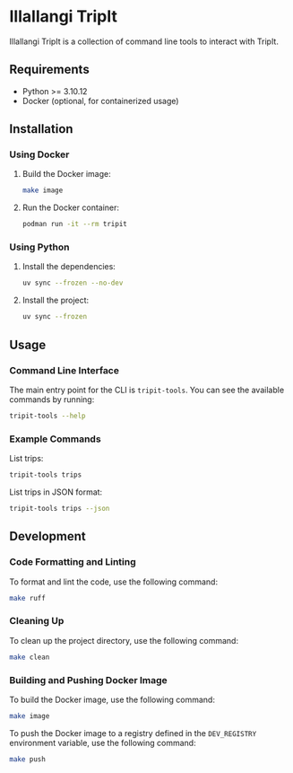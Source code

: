 # Illallangi TripIt

Illallangi TripIt is a collection of command line tools to interact with TripIt.

## Requirements

- Python >= 3.10.12
- Docker (optional, for containerized usage)

## Installation

### Using Docker

1. Build the Docker image:

    ```sh
    make image
    ```

2. Run the Docker container:

    ```sh
    podman run -it --rm tripit
    ```

### Using Python

1. Install the dependencies:

    ```sh
    uv sync --frozen --no-dev
    ```

2. Install the project:

    ```sh
    uv sync --frozen
    ```

## Usage

### Command Line Interface

The main entry point for the CLI is `tripit-tools`. You can see the available commands by running:

```sh
tripit-tools --help
```

### Example Commands

List trips:

```sh
tripit-tools trips
```

List trips in JSON format:

```sh
tripit-tools trips --json
```

## Development

### Code Formatting and Linting

To format and lint the code, use the following command:

```sh
make ruff
```

### Cleaning Up

To clean up the project directory, use the following command:

```sh
make clean
```

### Building and Pushing Docker Image

To build the Docker image, use the following command:

```sh
make image
```

To push the Docker image to a registry defined in the `DEV_REGISTRY` environment variable, use the following command:

```sh
make push
```
